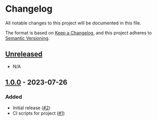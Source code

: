 # Changelog

All notable changes to this project will be documented in this file.

The format is based on [Keep a Changelog](https://keepachangelog.com/en/1.1.0/),
and this project adheres to [Semantic Versioning](https://semver.org/spec/v2.0.0.html).

## [Unreleased]

- N/A

## [1.0.0] - 2023-07-26

### Added

- Initial release ([#2](https://github.com/robertwtucker/fetch-salesforce-data/pull/2))
- CI scripts for project ([#1](https://github.com/robertwtucker/fetch-salesforce-data/pull/1))

[unreleased]: https://github.com/robertwtucker/fetch-salesforce-data/compare/v1.0.0...HEAD
[1.0.0]: https://github.com/robertwtucker/fetch-salesforce-data/releases/tag/v1.0.0
